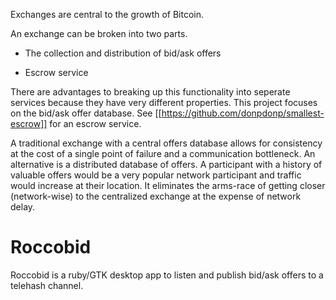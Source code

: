 
Exchanges are central to the growth of Bitcoin. 

An exchange can be broken into two parts.

 * The collection and distribution of bid/ask offers

 * Escrow service 

There are advantages to breaking up this functionality into seperate
services because they have very different properties. This project focuses
on the bid/ask offer database. See [[https://github.com/donpdonp/smallest-escrow]]
for an escrow service.

A traditional exchange with a central offers database allows for consistency
at the cost of a single point of failure and a communication bottleneck. An
alternative is a distributed database of offers. A participant with a history
of valuable offers would be a very popular network participant and traffic would 
increase at their location. It eliminates the arms-race of getting closer (network-wise)
to the centralized exchange at the expense of network delay.

# Roccobid
Roccobid is a ruby/GTK desktop app to listen and publish bid/ask offers to a telehash channel.

